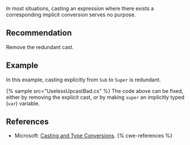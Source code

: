 In most situations, casting an expression where there exists a corresponding implicit conversion serves no purpose.


## Recommendation
Remove the redundant cast.


## Example
In this example, casting explicitly from `Sub` to `Super` is redundant.

{% sample src="UselessUpcastBad.cs" %}
The code above can be fixed, either by removing the explicit cast, or by making `super` an implicitly typed (`var`) variable.


## References
* Microsoft: [Casting and Type Conversions](https://docs.microsoft.com/en-us/dotnet/csharp/programming-guide/types/casting-and-type-conversions).
{% cwe-references %}
